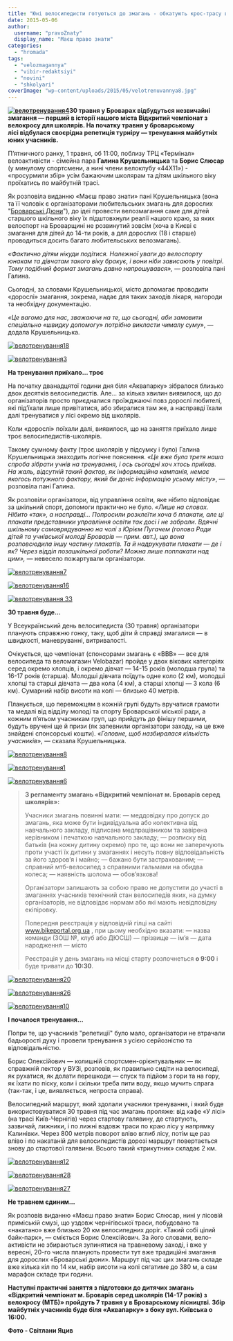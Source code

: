 ```yaml
---
title: "Юні велосипедисти готуються до змагань - обкатують крос-трасу в броварському лісі"
date: 2015-05-06
author: 
  username: "pravoZnaty"
  display_name: "Маєш право знати"
categories: 
  - "hromada"
tags: 
  - "velozmagannya"
  - "vibir-redaktsiyi"
  - "novini"
  - "shkolyari"
coverImage: "wp-content/uploads/2015/05/velotrenuvannya8.jpg"
---
```


**[![велотренування4](https://mpz.brovary.org/wp-content/uploads/2015/05/velotrenuvannya4.jpg)](https://mpz.brovary.org/wp-content/uploads/2015/05/velotrenuvannya4.jpg)30 травня у Броварах відбудуться незвичайні змагання — перший в історії нашого міста Відкритий чемпіонат з велокросу для школярів. На початку травня у броварському лісі відбулася своєрідна репетиція турніру — тренування майбутніх юних учасників.**

П’ятничного ранку, 1 травня, об 11:00, поблизу ТРЦ «Термінал» велоактивісти - сімейна пара **Галина Крушельницька** та **Борис Слюсар** (у минулому спортсмени, а нині члени велоклубу «44Х11») - «просурмили збір» усім бажаючим школярам та дітям шкільного віку проїхатись по майбутній трасі.

Як розповіла виданню «Маєш право знати» пані Крушельницька (вона та її чоловік є організаторами любительських змагань для дорослих "[Броварські Дюни](https://mpz.brovary.org/na-den-mista-velosipedisti-pidkoryuvatimut-brovarski-dyuni/)"), до ідеї провести велозмагання саме для дітей старшого шкільного віку їх підштовхнули реалії нашого краю, за яких велоспорт на Броварщині не розвинутий зовсім (хоча в Києві є змагання для дітей до 14-ти років, а для дорослих (18 і старше) проводиться досить багато любительських велозмагань).

_«Фактично дітям нікуди подітися. Належної уваги до велоспорту юнакам та дівчатам такого віку бракує, і вони ніби зависають у повітрі. Тому подібний формат змагань давно напрошувався»,_ — розповіла пані Галина.

Сьогодні, за словами Крушельницької, місто допомагає проводити «дорослі» змагання, зокрема, надає для таких заходів лікаря, нагороди та необхідну документацію.

_«Це вагомо для нас, зважаючи на те, що сьогодні, аби замовити спеціально «швидку допомогу» потрібно викласти чималу суму»_, — додала Крушельницька.

[![велотренування18](https://mpz.brovary.org/wp-content/uploads/2015/05/velotrenuvannya18.jpg)](https://mpz.brovary.org/wp-content/uploads/2015/05/velotrenuvannya18.jpg)

[![велотренування3](https://mpz.brovary.org/wp-content/uploads/2015/05/velotrenuvannya3.jpg)](https://mpz.brovary.org/wp-content/uploads/2015/05/velotrenuvannya3.jpg)

**На тренування приїхало… троє**

На початку дванадцятої години дня біля «Аквапарку» зібралося близько двох десятків велосипедистів. Але… за кілька хвилин виявилося, що до організаторів просто приєдналися проїжджаючі повз дорослі любителі, які під’їхали лише привітатися, або збиралися там же, а насправді їхали далі тренуватися у лісі окремо від школярів.

Коли «дорослі» поїхали далі, виявилося, що на заняття приїхало лише троє велосипедистів-школярів.

Такому сумному факту (троє школярів у підсумку і було) Галина Крушельницька знаходить логічне пояснення. _«Це вже була третя наша спроба зібрати учнів на тренування, і ось сьогодні хоч хтось приїхав. На жаль, відсутній такий фактор, як інформаційна кампанія, немає якогось потужного фактору, який би доніс інформацію усьому місту»_, — розповіла пані Галина.

Як розповіли організатори, від управління освіти, яке нібито відповідає за шкільний спорт, допомоги практично не було. _«Лише на словах. Нібито «так», а насправді… Попросили розклеїти хоча б плакати, але ці плакати представники управління освіти так досі і не забрали. Вдячні шкільному самоврядуванню на чолі з Юрієм Пугачем (_голова Ради дітей та учнівської молоді Броварів — прим. авт._), що вона розповсюдила іншу частину плакатів. Та й надрукувати плакати — де і як? Через відділ позашкільної роботи? Можна лише поплакати над цим»,_ — невесело пожартували організатори.

[![велотренування7](https://mpz.brovary.org/wp-content/uploads/2015/05/velotrenuvannya7.jpg)](https://mpz.brovary.org/wp-content/uploads/2015/05/velotrenuvannya7.jpg)

[![велотренування16](https://mpz.brovary.org/wp-content/uploads/2015/05/velotrenuvannya16.jpg)](https://mpz.brovary.org/wp-content/uploads/2015/05/velotrenuvannya16.jpg)

[![велотренування 33](https://mpz.brovary.org/wp-content/uploads/2015/05/velotrenuvannya-33.jpg)](https://mpz.brovary.org/wp-content/uploads/2015/05/velotrenuvannya-33.jpg)

**30 травня буде…**

У Всеукраїнський день велосипедиста (30 травня) організатори планують справжню гонку, таку, щоб діти й справді змагалися — в швидкості, маневруванні, витривалості.

Очікується, що чемпіонат (спонсорами змагань є «ВВВ» — все для велосипеда та веломагазин Velobazar) пройде у двох вікових категоріях серед окремо хлопців, і окремо дівчат — 14-15 років (молодша група) та 16-17 років (старша). Молодші дівчата поїдуть одне коло (2 км), молодші хлопці та старші дівчата — два кола (4 км), а старші хлопці — 3 кола (6 км). Сумарний набір висоти на колі — близько 40 метрів.

Планується, що переможцям в кожній групі будуть вручатися грамоти та медалі від відділу молоді та спорту Броварської міської ради, а кожним п’ятьом учасникам груп, що прийдуть до фінішу першими, будуть вручені ще й призи (як запевнили організатори заходу, на це вже знайдені спонсорські кошти). «_Головне, щоб назбиралася кількість учасників_», — сказала Крушельницька.

[![велотренування8](https://mpz.brovary.org/wp-content/uploads/2015/05/velotrenuvannya8.jpg)](https://mpz.brovary.org/wp-content/uploads/2015/05/velotrenuvannya8.jpg)

[![велотренування1](https://mpz.brovary.org/wp-content/uploads/2015/05/velotrenuvannya1.jpg)](https://mpz.brovary.org/wp-content/uploads/2015/05/velotrenuvannya1.jpg)

[![велотренування6](https://mpz.brovary.org/wp-content/uploads/2015/05/velotrenuvannya6.jpg)](https://mpz.brovary.org/wp-content/uploads/2015/05/velotrenuvannya6.jpg)

> **З регламенту змагань «Відкритий чемпіонат м. Броварів серед школярів»:**
> 
> Учасники змагань повинні мати: — меддовідку про допуск до змагань, яка може бути індивідуальна або колективна від навчального закладу, підписана медпрацівником та завірена керівником і печаткою навчального закладу; — розписку від батьків (на кожну дитину окремо) про те, що вони не заперечують проти участі їх дитини у змаганнях і несуть повну відповідальність за його здоров’я і майно; — бажано бути застрахованим; — справний мтб-велосипед з справними гальмами на обидва колеса; — наявність шолома — обов’язкова!
> 
> Організатори залишають за собою право не допустити до участі в змаганнях учасників технічний стан велосипедів яких, на думку організаторів, не відповідає нормам або які мають невідповідну екіпіровку.
> 
> Попередня реєстрація у відповідній гілці на сайті www.bikeportal.org.ua , при цьому необхідно вказати: — назва команди (ЗОШ №, клуб або ДЮСШ) — прізвище — ім’я — дата народження — місто
> 
> Реєстрація у день змагань на місці старту розпочнеться **о 9:00** і буде тривати до **10:30**.

[![велотренування20](https://mpz.brovary.org/wp-content/uploads/2015/05/velotrenuvannya20.jpg)](https://mpz.brovary.org/wp-content/uploads/2015/05/velotrenuvannya20.jpg)

[![велотренування26](https://mpz.brovary.org/wp-content/uploads/2015/05/velotrenuvannya26.jpg)](https://mpz.brovary.org/wp-content/uploads/2015/05/velotrenuvannya26.jpg)

[![велотренування10](https://mpz.brovary.org/wp-content/uploads/2015/05/velotrenuvannya10.jpg)](https://mpz.brovary.org/wp-content/uploads/2015/05/velotrenuvannya10.jpg)

**І почалося тренування…**

Попри те, що учасників "репетиції" було мало, організатори не втрачали бадьорості духу і провели тренування з усією серйозністю та відповідальністю.

Борис Олексійович — колишній спортсмен-орієнтувальник — як справжній лектор у ВУЗі, розповів, як правильно сидіти на велосипеді, як рухатися, як долати перешкоди — спуск та підйом з гори та на гору, як їхати по піску, коли і скільки треба пити воду, якщо мучить спрага (так-так, і це, виявляється, непроста справа).

Велосипедний маршрут, який здолали учасники тренування, і який буде використовуватися 30 травня під час змагань проляже: від кафе «У лісі» (на трасі Київ-Чернігів) через стартову галявину, де стартують, зазвичай, лижники, і по лижні вздовж траси по краю лісу у напрямку Калинівки. Через 800 метрів поворот вліво вглиб лісу, потім ще раз вліво і по накатаній для велосипедистів дорозі маршрут повертається знову до стартової галявини. Всього такий «трикутник» складає 2 км.

[![велотренування12](https://mpz.brovary.org/wp-content/uploads/2015/05/velotrenuvannya12.jpg)](https://mpz.brovary.org/wp-content/uploads/2015/05/velotrenuvannya12.jpg)

[![велотренування28](https://mpz.brovary.org/wp-content/uploads/2015/05/velotrenuvannya28.jpg)](https://mpz.brovary.org/wp-content/uploads/2015/05/velotrenuvannya28.jpg)

[![велотренування27](https://mpz.brovary.org/wp-content/uploads/2015/05/velotrenuvannya27.jpg)](https://mpz.brovary.org/wp-content/uploads/2015/05/velotrenuvannya27.jpg)

**Не травнем єдиним…**

Як розповів виданню «Маєш право знати» Борис Слюсар, нині у лісовій приміській смузі, що уздовж чернігівської траси, побудовано та «накатано» вже близько 20 км велосипедних доріг. «Такий собі цілий байк-парк», — сміється Борис Олексійович. За його словами, вело-активісти не збираються зупинятися на травневому заході, і вже у вересні, 20-го числа планують провести тут вже традиційні змагання для дорослих «Броварські дюни». Маршрут під час цих змагань складе вже кілька кіл по 14 км, набір висоти на колі сягатиме до 380 м, а сам марафон складе три години.

**Наступні практичні заняття з підготовки до дитячих змагань «Відкритий чемпіонат м. Броварів серед школярів (14-17 років) з велокросу (МТБ)» пройдуть 7 травня у в Броварському лісництві. Збір майбутніх учасників буде біля «Аквапарку» з боку вул. Київська о 16:00.**

**Фото - Світлани Яцив**
